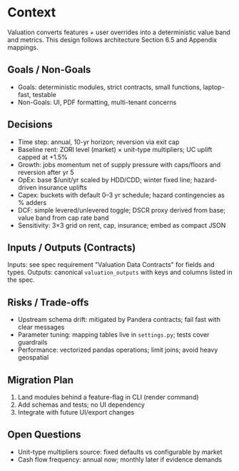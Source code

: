 # Context

Valuation converts features + user overrides into a deterministic value band and metrics. This design follows architecture Section 6.5 and Appendix mappings.

## Goals / Non-Goals

- Goals: deterministic modules, strict contracts, small functions, laptop-fast, testable
- Non-Goals: UI, PDF formatting, multi-tenant concerns

## Decisions

- Time step: annual, 10-yr horizon; reversion via exit cap
- Baseline rent: ZORI level (market) × unit-type multipliers; UC uplift capped at +1.5%
- Growth: jobs momentum net of supply pressure with caps/floors and reversion after yr 5
- OpEx: base $/unit/yr scaled by HDD/CDD; winter fixed line; hazard-driven insurance uplifts
- Capex: buckets with default 0–3 yr schedule; hazard contingencies as % adders
- DCF: simple levered/unlevered toggle; DSCR proxy derived from base; value band from cap rate band
- Sensitivity: 3×3 grid on rent, cap, insurance; embed as compact JSON

## Inputs / Outputs (Contracts)

Inputs: see spec requirement "Valuation Data Contracts" for fields and types.
Outputs: canonical `valuation_outputs` with keys and columns listed in the spec.

## Risks / Trade-offs

- Upstream schema drift: mitigated by Pandera contracts; fail fast with clear messages
- Parameter tuning: mapping tables live in `settings.py`; tests cover guardrails
- Performance: vectorized pandas operations; limit joins; avoid heavy geospatial

## Migration Plan

1) Land modules behind a feature-flag in CLI (render command)
2) Add schemas and tests; no UI dependency
3) Integrate with future UI/export changes

## Open Questions

- Unit-type multipliers source: fixed defaults vs configurable by market
- Cash flow frequency: annual now; monthly later if evidence demands
